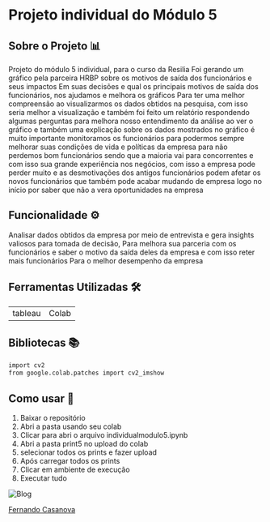 # Projeto individual do Módulo 5


## Sobre o Projeto 📊

Projeto do módulo 5 individual, para o curso da Resilia
Foi gerando um gráfico pela parceira HRBP sobre os motivos de saída dos funcionários e seus impactos
Em suas decisões e qual os principais motivos de saída dos funcionários, nos ajudamos e melhora os gráficos
Para ter uma melhor compreensão ao visualizarmos os dados obtidos na pesquisa, com isso seria melhor a visualização
e também foi feito um relatório respondendo algumas perguntas para melhora nosso entendimento da análise
ao ver o gráfico e também uma explicação sobre os dados mostrados no gráfico
é muito importante monitoramos os funcionários para podermos sempre melhorar suas condições de vida e políticas da empresa
para não perdemos bom funcionários sendo que a maioria vai para concorrentes e com isso sua grande experiência
nos negócios, com isso a empresa pode perder muito e as desmotivações dos antigos funcionários podem afetar os novos funcionários
que também pode acabar mudando de empresa logo no início por saber que não a vera oportunidades na empresa


## Funcionalidade  ⚙️

Analisar dados obtidos da empresa por meio de entrevista e gera insights valiosos para tomada de decisão,
Para melhora sua parceria com os funcionários e saber o motivo da saída deles da empresa e com isso reter mais funcionários
Para o melhor desempenho da empresa


## Ferramentas Utilizadas 🛠️

<table>
  <tr>    
    <td>tableau</td>    
    <td>Colab</td>     
  </tr> 
</table>

## Bibliotecas 📚
```bash
import cv2
from google.colab.patches import cv2_imshow
```

## Como usar 🔌
1. Baixar o repositório
2. Abri a pasta usando seu colab
3. Clicar para abri o arquivo individualmodulo5.ipynb
4. Abri a pasta print5 no upload do colab
5. selecionar todos os prints e fazer upload
6. Após carregar todos os prints
7. Clicar em ambiente de execução
8. Executar tudo

![Blog](https://img.shields.io/badge/LinkedIn-0077B5?style=for-the-badge&logo=linkedin&logoColor=white)



[Fernando Casanova](https://www.linkedin.com/in/fernandocfs/)



